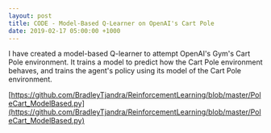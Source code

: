 ```yaml
---
layout: post
title: CODE - Model-Based Q-Learner on OpenAI's Cart Pole
date: 2019-02-17 05:00:00 +1000
---
```


I have created a model-based Q-learner to attempt OpenAI's Gym's Cart Pole environment. It trains a model to predict how the Cart Pole environment behaves, and trains the agent's policy using its model of the Cart Pole environment.

[https://github.com/BradleyTjandra/ReinforcementLearning/blob/master/PoleCart_ModelBased.py](https://github.com/BradleyTjandra/ReinforcementLearning/blob/master/PoleCart_ModelBased.py)
